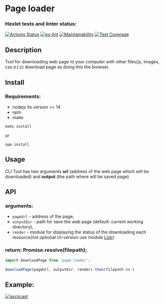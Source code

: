 # Page loader
### Hexlet tests and linter status:
[![Actions Status](https://github.com/alexeylozenko/backend-project-lvl3/workflows/hexlet-check/badge.svg)](https://github.com/alexeylozenko/backend-project-lvl3/actions)
[![es-lint](https://github.com/alexeylozenko/backend-project-lvl3/actions/workflows/eslint.yml/badge.svg)](https://github.com/alexeylozenko/backend-project-lvl3/actions/workflows/eslint.yml)
[![Maintainability](https://api.codeclimate.com/v1/badges/64f1b3d3678b71e17c5b/maintainability)](https://codeclimate.com/github/alexeylozenko/backend-project-lvl3/maintainability)
[![Test Coverage](https://api.codeclimate.com/v1/badges/64f1b3d3678b71e17c5b/test_coverage)](https://codeclimate.com/github/alexeylozenko/backend-project-lvl3/test_coverage)
## Description
Tool for downloading web page to your computer with other files(js, images, css e.t.c) download page as doing this the browser.
## Install
### Requirements:
* nodejs lts version >= 14
* npm
* make

``` 
make install 
```

or 

``` 
npm install
```

## Usage
CLI Tool has two arguments **url** (address of the web page which will be downloaded) and **output** (the path where will be saved page)

## API
### arguments:
* `pageUrl` - address of the page, 
* `outputDir` - path for save the web page (default: current working directory),
* `render` - module for displaying the status of the downloading each resource(not optional cli-version use module [Listr](https://github.com/SamVerschueren/listr))

### return: Promise.resolve(filepath);

```js
import downloadPage from 'page-loader';
 
downloadPage(pageUrl, outputDir, render).then(filepath => )
```

## Example:
[![asciicast](https://asciinema.org/a/461199.svg)](https://asciinema.org/a/461199)
